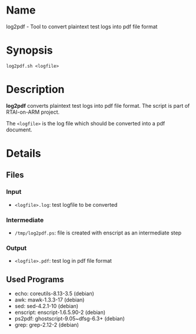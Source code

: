 [//]: # (header info to convert markdown to man pages with md2man.sh)
[//]: # (title:LOG2PDF.SH)
[//]: # (section:1)
[//]: # (description:log2pdf.sh)

# Name

log2pdf - Tool to convert plaintext test logs into pdf file format

# Synopsis

`log2pdf.sh <logfile>`

# Description

**log2pdf** converts plaintext test logs into pdf file format. The script is
part of RTAI-on-ARM project.

The `<logfile>` is the log file which should be converted into a pdf document.

# Details

## Files

### Input

- `<logfile>.log`: test logfile to be converted

### Intermediate

- `/tmp/log2pdf.ps`: file is created with enscript as an intermediate step

### Output

- `<logfile>.pdf`: test log in pdf file format

## Used Programs

- echo: coreutils-8.13-3.5 (debian)
- awk: mawk-1.3.3-17 (debian)
- sed: sed-4.2.1-10 (debian)
- enscript: enscript-1.6.5.90-2 (debian)
- ps2pdf: ghostscript-9.05~dfsg-6.3+ (debian)
- grep: grep-2.12-2 (debian)
